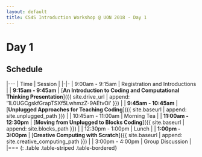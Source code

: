```yaml
---
layout: default
title: CS4S Introduction Workshop @ UON 2018 - Day 1
---
```


# Day 1

## Schedule

|---
| Time | Session | 
|-|-
| 9:00am - 9:15am | Registration and Introductions |
| **9:15am - 9:45am** | [**An Introduction to Coding and Computational Thinking Presentation**]({{ site.drive_url | append: '1L0UGCgskfGrapTSXf5LwhmzZ-9AEtvOi' }}) |
| **9:45am - 10:45am** | [**Unplugged Approaches for Teaching Coding**]({{ site.baseurl | append: site.unplugged_path }}) |
| 10:45am - 11:00am | Morning Tea |
| **11:00am - 12:30pm** | [**Moving from Unplugged to Blocks Coding**]({{ site.baseurl | append: site.blocks_path }}) |
| 12:30pm - 1:00pm | Lunch |
| **1:00pm - 3:00pm** | [**Creative Computing with Scratch**]({{ site.baseurl | append: site.creative_computing_path }})  |
| 3:00pm - 4:00pm | Group Discussion |
|===
{: .table .table-striped .table-bordered}
